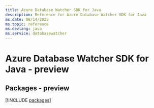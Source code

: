 ```yaml
---
title: Azure Database Watcher SDK for Java
description: Reference for Azure Database Watcher SDK for Java
ms.date: 08/14/2025
ms.topic: reference
ms.devlang: java
ms.service: databasewatcher
---
```

# Azure Database Watcher SDK for Java - preview
## Packages - preview
[!INCLUDE [packages](database-watcher-index.md)]